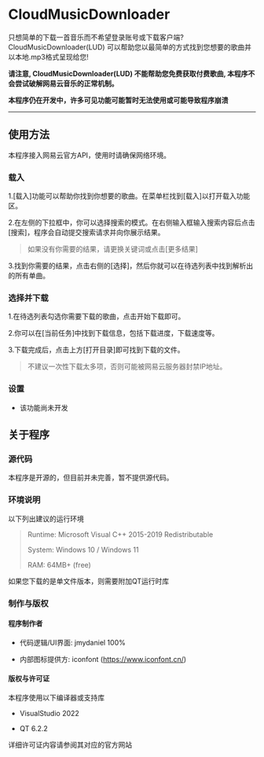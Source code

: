 # CloudMusicDownloader
只想简单的下载一首音乐而不希望登录账号或下载客户端? CloudMusicDownloader(LUD) 可以帮助您以最简单的方式找到您想要的歌曲并以本地.mp3格式呈现给您!

**请注意, CloudMusicDownloader(LUD) 不能帮助您免费获取付费歌曲, 本程序不会尝试破解网易云音乐的正常机制。**

**本程序仍在开发中，许多可见功能可能暂时无法使用或可能导致程序崩溃**

---

## 使用方法

本程序接入网易云官方API，使用时请确保网络环境。

### 载入

1.[载入]功能可以帮助你找到你想要的歌曲。在菜单栏找到[载入]以打开载入功能区。

2.在左侧的下拉框中，你可以选择搜索的模式。在右侧输入框输入搜索内容后点击[搜索]，程序会自动提交搜索请求并向你展示结果。

> 如果没有你需要的结果，请更换关键词或点击[更多结果]

3.找到你需要的结果，点击右侧的[选择]，然后你就可以在待选列表中找到解析出的所有单曲。

### 选择并下载

1.在待选列表勾选你需要下载的歌曲，点击开始下载即可。

2.你可以在[当前任务]中找到下载信息，包括下载进度，下载速度等。

3.下载完成后，点击上方[打开目录]即可找到下载的文件。

> 不建议一次性下载太多项，否则可能被网易云服务器封禁IP地址。

### 设置

- 该功能尚未开发

## 关于程序

### 源代码

本程序是开源的，但目前并未完善，暂不提供源代码。

### 环境说明

以下列出建议的运行环境

> Runtime: Microsoft Visual C++ 2015-2019 Redistributable
>
> System: Windows 10 / Windows 11
>
> RAM: 64MB+ (free)

如果您下载的是单文件版本，则需要附加QT运行时库

### 制作与版权

#### 程序制作者

+ 代码逻辑/UI界面: jmydaniel 100%

+ 内部图标提供方: iconfont (https://www.iconfont.cn/)

#### 版权与许可证

本程序使用以下编译器或支持库

+ VisualStudio 2022

+ QT 6.2.2

详细许可证内容请参阅其对应的官方网站
